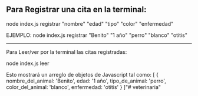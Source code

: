 Para Registrar una cita en la terminal:
--------------------------------------------
node index.js registrar "nombre" "edad" "tipo" "color" "enfermedad"

EJEMPLO: node index.js registrar "Benito" "1 año" "perro" "blanco" "otitis"

------------------------------------------------------------------------------

Para Leer/ver por la terminal las citas registradas:

node index.js leer

Esto mostrará un arreglo de objetos de Javascript tal como:
[
    {
    nombre_del_animal: 'Benito',
    edad: '1 año',
    tipo_de_animal: 'perro',
    color_del_animal: 'blanco',
    enfermedad: 'otitis'
    }
]"# veterinaria" 
